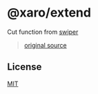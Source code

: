 # @xaro/extend

Cut function from [swiper](https://github.com/nolimits4web/swiper)
> [original source](https://github.com/nolimits4web/swiper/blob/master/src/utils/utils.js#L75)

## License
[MIT](LICENSE)